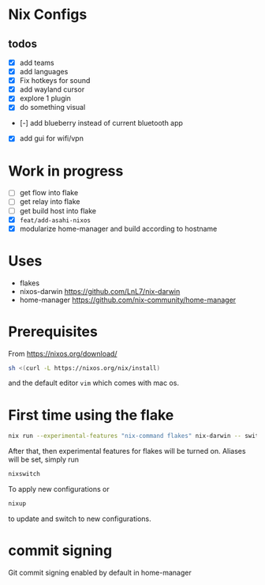 # Nix Configs

## todos
- [x] add teams
- [x] add languages
- [x] Fix hotkeys for sound
- [x] add wayland cursor
- [x] explore 1 plugin
- [x] do something visual
- [-] add blueberry instead of current bluetooth app
- [x] add gui for wifi/vpn

# Work in progress
- [ ] get flow into flake
- [ ] get relay into flake
- [ ] get build host into flake
- [x] `feat/add-asahi-nixos`
- [x] modularize home-manager and build according to hostname

# Uses

- flakes 
- nixos-darwin https://github.com/LnL7/nix-darwin
- home-manager https://github.com/nix-community/home-manager

# Prerequisites

From https://nixos.org/download/

```bash
sh <(curl -L https://nixos.org/nix/install)

```

and the default editor `vim` which comes with mac os.

# First time using the flake


```bash
nix run --experimental-features "nix-command flakes" nix-darwin -- switch --flake .#darwinConfigurations.Alexanders-MBP
```


After that, then experimental features for flakes will be turned on. Aliases will be set, simply run

```bash
nixswitch
```

To apply new configurations or 

```bash
nixup
```

to update and switch to new configurations.

# commit signing

Git commit signing enabled by default in home-manager
